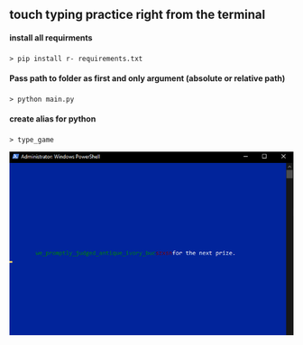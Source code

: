 ## touch typing practice right from the terminal

#### install all requirments
`> pip install r- requirements.txt`

#### Pass path to folder as first and only argument (absolute or relative path)
`> python main.py`

#### create alias for python <path to file>
`> type_game`

![type_game](game.PNG)